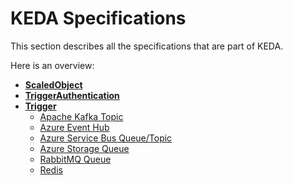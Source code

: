 # KEDA Specifications

This section describes all the specifications that are part of KEDA.

Here is an overview:

- [**ScaledObject**](./ScaledObject.md)
- [**TriggerAuthentication**](./TriggerAuthentication.md)
- [**Trigger**](./triggers/README.md)
    - [Apache Kafka Topic](./triggers/apache-kafka-topic.md)
    - [Azure Event Hub](./triggers/azure-event-hub.md)
    - [Azure Service Bus Queue/Topic](./triggers/azure-service-bus.md)
    - [Azure Storage Queue](./triggers/azure-storage-queue.md)
    - [RabbitMQ Queue](./triggers/rabbit-mq-queue.md)
    - [Redis](./triggers/redis.md)
